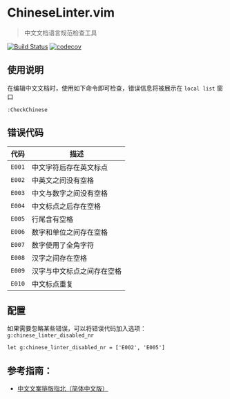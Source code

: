 # ChineseLinter.vim

> 中文文档语言规范检查工具

[![Build Status](https://travis-ci.org/wsdjeg/ChineseLinter.vim.svg?branch=master)](https://travis-ci.org/wsdjeg/ChineseLinter.vim)
[![codecov](https://codecov.io/gh/wsdjeg/ChineseLinter.vim/branch/master/graph/badge.svg)](https://codecov.io/gh/wsdjeg/ChineseLinter.vim)

## 使用说明

在编辑中文文档时，使用如下命令即可检查，错误信息将被展示在 `local list` 窗口

```vim
:CheckChinese
```

## 错误代码

| 代码   | 描述                       |
| ------ | -------------------------- |
| `E001` | 中文字符后存在英文标点     |
| `E002` | 中英文之间没有空格         |
| `E003` | 中文与数字之间没有空格     |
| `E004` | 中文标点之后存在空格       |
| `E005` | 行尾含有空格               |
| `E006` | 数字和单位之间存在空格     |
| `E007` | 数字使用了全角字符         |
| `E008` | 汉字之间存在空格           |
| `E009` | 汉字与中文标点之间存在空格 |
| `E010` | 中文标点重复               |

## 配置

如果需要忽略某些错误，可以将错误代码加入选项：`g:chinese_linter_disabled_nr`

```vim
let g:chinese_linter_disabled_nr = ['E002', 'E005']
```

## 参考指南：

- [中文文案排版指北（简体中文版）](https://github.com/mzlogin/chinese-copywriting-guidelines)
